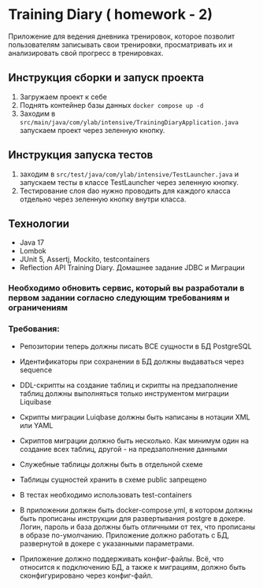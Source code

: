 # Training Diary ( homework - 2)
 Приложение для ведения дневника тренировок, которое позволит пользователям записывать свои тренировки, просматривать их и анализировать свой прогресс в тренировках.

## Инструкция сборки и запуск проекта
1) Загружаем проект к себе
2) Поднять контейнер базы данных ``` docker compose up -d ```
3) Заходим в ``` src/main/java/com/ylab/intensive/TrainingDiaryApplication.java ``` запускаем проект через зеленную кнопку.

## Инструкция запуска тестов
1) заходим в ``` src/test/java/com/ylab/intensive/TestLauncher.java ``` и запускаем тесты в классе TestLauncher через зеленную кнопку.
2) Тестирование слоя dao нужно проводить для каждого класса отдельно через зеленную кнопку внутри класса.

## Технологии
- Java 17
- Lombok
- JUnit 5, Assertj, Mockito, testcontainers
- Reflection API
  Training Diary. Домашнее задание JDBC и Миграции

### Необходимо обновить сервис, который вы разработали в первом задании согласно следующим требованиям и ограничениям

### Требования:

- Репозитории теперь должны писать ВСЕ сущности в БД PostgreSQL

- Идентификаторы при сохранении в БД должны выдаваться через sequence

- DDL-скрипты на создание таблиц и скрипты на предзаполнение таблиц должны выполняться только инструментом миграции Liquibase

- Скрипты миграции Luiqbase должны быть написаны в нотации XML или YAML

- Скриптов миграции должно быть несколько. Как минимум один на создание всех таблиц, другой - на предзаполнение данными

- Служебные таблицы должны быть в отдельной схеме

- Таблицы сущностей хранить в схеме public запрещено

- В тестах необходимо использовать test-containers

- В приложении должен быть docker-compose.yml, в котором должны быть прописаны инструкции для развертывания postgre в докере. Логин, пароль и база должны быть отличными от тех, что прописаны в образе по-умолчанию. Приложение должно работать с БД, развернутой в докере с указанными параметрами.

- Приложение должно поддерживать конфиг-файлы. Всё, что относится к подключению БД, а также к миграциям, должно быть сконфигурировано через конфиг-файл.